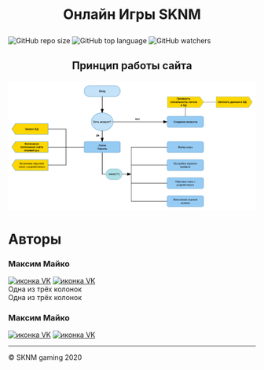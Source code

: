 # <p align="center"> Онлайн Игры SKNM </p>
![GitHub repo size](https://img.shields.io/github/repo-size/OnlinegamesSKNM/mainFile?color=green&label=Used%20Memory&style=plastic) ![GitHub top language](https://img.shields.io/github/languages/top/OnlinegamesSKNM/mainFile?label=Big%20Daddy&logo=GitHub) ![GitHub watchers](https://img.shields.io/github/watchers/OnlinegamesSKNM/mainFile?logoColor=blue&style=social)

## <p align="center"> Принцип работы сайта </p>

![Текст по центру изображения](/images/image1.png)








# Авторы

<div class="container">
  <div class="row">
    <div class="col-sm">
      <h3>Максим Майко</h3>
        <div class="col">
          <a href="https://vk.com/maxjul"><img src="https://avatars2.githubusercontent.com/u/1478241?s=280&v=4" alt="иконка VK" width="40" height="40"></a>
          <a href="mailto:apathists@gmail.com"><img src="https://upload.wikimedia.org/wikipedia/commons/4/4e/Gmail_Icon.png" alt="иконка VK" width="40" height="40"></a>
        </div>
    </div>
    <div class="col-sm">
      Одна из трёх колонок
    </div>
    <div class="col-sm">
      Одна из трёх колонок
    </div>
  </div>
</div>


<h3>Максим Майко</h3>
<div class="col">
  <a href="https://vk.com/maxjul"><img src="https://avatars2.githubusercontent.com/u/1478241?s=280&v=4" alt="иконка VK" width="40" height="40"></a>
  <a href="mailto:apathists@gmail.com"><img src="https://upload.wikimedia.org/wikipedia/commons/4/4e/Gmail_Icon.png" alt="иконка VK" width="40" height="40"></a>
</div>

<div class="container-fluid">
  <hr> &copy; SKNM gaming 2020
</div>
